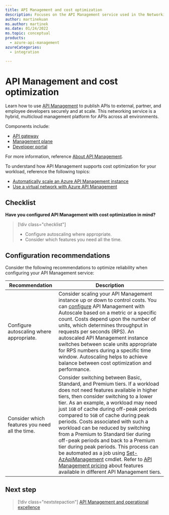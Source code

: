```yaml
---
title: API Management and cost optimization
description: Focuses on the API Management service used in the Networking solution to provide best-practice and configuration recommendations related to Cost optimization.
author: martinekuan
ms.author: martinek
ms.date: 01/24/2022
ms.topic: conceptual
products:
  - azure-api-management
azureCategories:
  - integration

---
```


# API Management and cost optimization

Learn how to use [API Management](/azure/api-management/) to publish APIs to external, partner, and employee developers securely and at scale. This networking service is a hybrid, multicloud management platform for APIs across all environments.

Components include:

- [API gateway](/azure/api-management/api-management-key-concepts#api-gateway)
- [Management plane](/azure/api-management/api-management-key-concepts#management-plane)
- [Developer portal](/azure/api-management/api-management-key-concepts#developer-portal)

For more information, reference [About API Management](/azure/api-management/api-management-key-concepts).

To understand how API Management supports cost optimization for your workload, reference the following topics:

- [Automatically scale an Azure API Management instance](/azure/api-management/api-management-howto-autoscale)
- [Use a virtual network with Azure API Management](/azure/api-management/virtual-network-concepts?tabs=stv2)

## Checklist

**Have you configured API Management with cost optimization in mind?**

> [!div class="checklist"]
> - Configure autoscaling where appropriate.
> - Consider which features you need all the time.

## Configuration recommendations

Consider the following recommendations to optimize reliability when configuring your API Management service:

|Recommendation|Description|
|--------------|-----------|
|Configure autoscaling where appropriate.|Consider scaling your API Management instance up or down to control costs. You can [configure](/azure/api-management/api-management-howto-autoscale) API Management with Autoscale based on a metric or a specific count. Costs depend upon the number of units, which determines throughput in requests per seconds (RPS). An autoscaled API Management instance switches between scale units appropriate for RPS numbers during a specific time window. Autoscaling helps to achieve balance between cost optimization and performance.|
|Consider which features you need all the time.|Consider switching between Basic, Standard, and Premium tiers. If a workload does not need features available in higher tiers, then consider switching to a lower tier. As an example, a workload may need just `1GB` of cache during off-peak periods compared to `5GB` of cache during peak periods. Costs associated with such a workload can be reduced by switching from a Premium to Standard tier during off-peak periods and back to a Premium tier during peak periods. This process can be automated as a job using [Set-AzApiManagement](/powershell/module/az.apimanagement/set-azapimanagement?view=azps-7.1.0&viewFallbackFrom=azps-5.4.0&preserve-view=true) cmdlet. Refer to [API Management pricing](https://azure.microsoft.com/pricing/details/api-management/) about features available in different API Management tiers.|

## Next step

> [!div class="nextstepaction"]
> [API Management and operational excellence](operational-excellence.md)